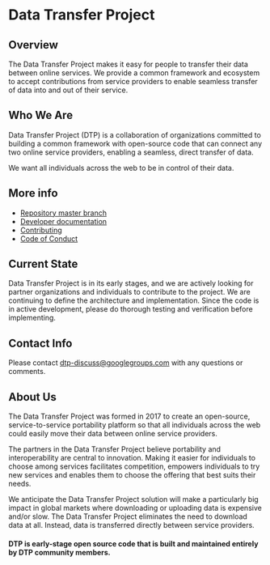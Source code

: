 # Data Transfer Project
 
## Overview
The Data Transfer Project makes it easy for people to transfer their data between online services. We provide a common framework and ecosystem to accept contributions from service providers to enable seamless transfer of data into and out of their service.

## Who We Are
Data Transfer Project (DTP) is a collaboration of organizations committed to building a common framework with open-source code that can connect any two online service providers, enabling a seamless, direct transfer of data.

We want all individuals across the web to be in control of their data.

## More info

* [Repository master branch](https://github.com/google/data-transfer-project)
* [Developer documentation](Documentation/Developer.md)
* [Contributing](CONTRIBUTING.md)
* [Code of Conduct](CODE_OF_CONDUCT.md)

## Current State
Data Transfer Project is in its early stages, and we are actively looking for partner organizations and individuals to contribute to the project. We are continuing to define the architecture and implementation.  Since the code is in active development, please do thorough testing and verification before implementing.

## Contact Info
Please contact [dtp-discuss@googlegroups.com](mailto:dtp-discuss@googlegroups.com)
with any questions or comments.

## About Us
The Data Transfer Project was formed in 2017 to create an open-source, service-to-service portability platform so that all individuals across the web could easily move their data between online service providers.

The partners in the Data Transfer Project believe portability and interoperability are central to innovation. Making it easier for individuals to choose among services facilitates competition, empowers individuals to try new services and enables them to choose the offering that best suits their needs.

We anticipate the Data Transfer Project solution will make a particularly big impact in global markets where downloading or uploading data is expensive and/or slow. The Data Transfer Project eliminates the need to download data at all. Instead, data is transferred directly between service providers.


#### DTP is early-stage open source code that is built and maintained entirely by DTP community members.

